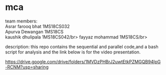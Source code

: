 # mca
team members:</br>
    Asrar farooq bhat 1MS18CS032</br>
    Apurva Dewangan   1MS18CS</br>
    kaushik dhulipala 1MS18CS042/br>
    fayyaz mohammad   1MS18CS/br>
   
   description:
      this repo contains the sequential and 
      parallel code,and a bash script for analysis
      and the link below is for
      the video presentation.

https://drive.google.com/drive/folders/1MVDzPHBrJ2uwtEtkPZMGQB94IpG-RCNM?usp=sharing
